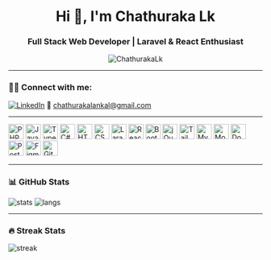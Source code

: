 <h1 align="center">Hi 👋, I'm Chathuraka Lk</h1>
<h3 align="center">Full Stack Web Developer | Laravel & React Enthusiast</h3>

<p align="center">
  <img src="https://komarev.com/ghpvc/?username=ChathurakaLk&label=Profile%20views&color=0e75b6&style=flat" alt="ChathurakaLk" />
</p>

---

### 🧑‍💻 Connect with me:
[![LinkedIn](https://img.shields.io/badge/-LinkedIn-blue?style=flat&logo=Linkedin&logoColor=white)](https://www.linkedin.com/in/chathurakalankal/)
📧 chathurakalankal@gmail.com

---

<p align="left">
  <!-- Programming Languages -->
  <img src="https://cdn.jsdelivr.net/gh/devicons/devicon/icons/php/php-original.svg" height="30" alt="PHP"/>
  <img src="https://cdn.jsdelivr.net/gh/devicons/devicon/icons/javascript/javascript-original.svg" height="30" alt="JavaScript"/>
  <img src="https://cdn.jsdelivr.net/gh/devicons/devicon/icons/typescript/typescript-original.svg" height="30" alt="TypeScript"/>
  <img src="https://cdn.jsdelivr.net/gh/devicons/devicon/icons/csharp/csharp-original.svg" height="30" alt="C#"/>
  <img src="https://cdn.jsdelivr.net/gh/devicons/devicon/icons/html5/html5-original.svg" height="30" alt="HTML5"/>
  <img src="https://cdn.jsdelivr.net/gh/devicons/devicon/icons/css3/css3-original.svg" height="30" alt="CSS3"/>

  <!-- Frameworks & Libraries -->
  <img src="https://cdn.jsdelivr.net/gh/devicons/devicon/icons/laravel/laravel-plain.svg" height="30" alt="Laravel"/>
  <img src="https://cdn.jsdelivr.net/gh/devicons/devicon/icons/react/react-original.svg" height="30" alt="React"/>
  <img src="https://cdn.jsdelivr.net/gh/devicons/devicon/icons/bootstrap/bootstrap-original.svg" height="30" alt="Bootstrap"/>
  <img src="https://cdn.jsdelivr.net/gh/devicons/devicon/icons/jquery/jquery-original.svg" height="30" alt="jQuery"/>
  <img src="https://www.vectorlogo.zone/logos/tailwindcss/tailwindcss-icon.svg" height="30" alt="Tailwind CSS"/>

  <!-- Databases -->
  <img src="https://cdn.jsdelivr.net/gh/devicons/devicon/icons/mysql/mysql-original.svg" height="30" alt="MySQL"/>
  <img src="https://cdn.jsdelivr.net/gh/devicons/devicon/icons/mongodb/mongodb-original.svg" height="30" alt="MongoDB"/>

  <!-- Tools -->
  <img src="https://cdn.jsdelivr.net/gh/devicons/devicon/icons/docker/docker-original.svg" height="30" alt="Docker"/>
  <img src="https://www.vectorlogo.zone/logos/getpostman/getpostman-icon.svg" height="30" alt="Postman"/>
  <img src="https://www.vectorlogo.zone/logos/figma/figma-icon.svg" height="30" alt="Figma"/>
  <img src="https://cdn.jsdelivr.net/gh/devicons/devicon/icons/git/git-original.svg" height="30" alt="Git"/>
</p>

---

### 📊 GitHub Stats

<p align="left">
  <img src="https://github-readme-stats.vercel.app/api?username=ChathurakaLk&show_icons=true&theme=radical" alt="stats" />
  <img src="https://github-readme-stats.vercel.app/api/top-langs/?username=ChathurakaLk&layout=compact&theme=radical" alt="langs" />
</p>

---

### 🔥 Streak Stats

<p align="left">
  <img src="https://github-readme-streak-stats.herokuapp.com/?user=ChathurakaLk&theme=radical" alt="streak" />
</p>

